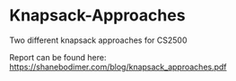 # Knapsack-Approaches
Two different knapsack approaches for CS2500

Report can be found here: https://shanebodimer.com/blog/knapsack_approaches.pdf
